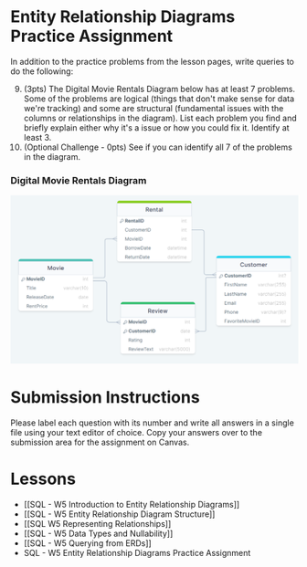# Entity Relationship Diagrams Practice Assignment

In addition to the practice problems from the lesson pages, write queries to do the following:

9. (3pts) The Digital Movie Rentals Diagram below has at least 7 problems. Some of the problems are logical (things that don't make sense for data we're tracking) and some are structural (fundamental issues with the columns or relationships in the diagram). List each problem you find and briefly explain either why it's a issue or how you could fix it. Identify at least 3.
10. (Optional Challenge - 0pts) See if you can identify all 7 of the problems in the diagram.

### Digital Movie Rentals Diagram
<img src="https://raw.githubusercontent.com/kellerflint/Class-Intro-SQL/hugo/content/SQL-Files/Images/movie_rentals_problems_erd.png">

# Submission Instructions

Please label each question with its number and write all answers in a single file using your text editor of choice. Copy your answers over to the submission area for the assignment on Canvas.
# Lessons
- [[SQL - W5 Introduction to Entity Relationship Diagrams]]
- [[SQL - W5 Entity Relationship Diagram Structure]]
- [[SQL W5 Representing Relationships]]
- [[SQL - W5 Data Types and Nullability]]
- [[SQL - W5 Querying from ERDs]]
- SQL - W5 Entity Relationship Diagrams Practice Assignment


